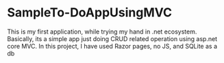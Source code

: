 # SampleTo-DoAppUsingMVC

This is my first application, while trying my hand in .net ecosystem. 
Basically, its a simple app just doing CRUD related operation using asp.net core MVC. 
In this project, I have used Razor pages, no JS, and SQLite as a db
